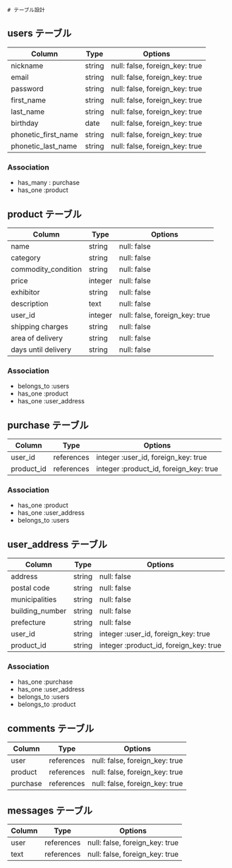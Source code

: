 	# テーブル設計

## users テーブル

| Column               | Type   | Options                        |
| -------------------- | ------ | ------------------------------ |
| nickname             | string | null: false, foreign_key: true |
| email                | string | null: false, foreign_key: true |
| password             | string | null: false, foreign_key: true |
| first_name           | string | null: false, foreign_key: true |
| last_name            | string | null: false, foreign_key: true |
| birthday             | date   | null: false, foreign_key: true |
| phonetic_first_name  | string | null: false, foreign_key: true |
| phonetic_last_name   | string | null: false, foreign_key: true | 


### Association
- has_many : purchase
- has_one :product

## product テーブル

| Column              | Type        | Options                           |
| ------------------- | ----------- | --------------------------------- |
| name                | string      | null: false                       |
| category            | string      | null: false                       |
| commodity_condition | string      | null: false                       |
| price               | integer     | null: false                       |
| exhibitor           | string      | null: false                       |
| description         | text        | null: false                       |
| user_id             | integer     | null: false, foreign_key: true    |
| shipping charges    | string      | null: false                       |
| area of delivery    | string      | null: false                       |
| days until delivery | string      | null: false                       |

### Association
- belongs_to :users
- has_one :product
- has_one :user_address

## purchase テーブル

| Column              | Type       | Options                               |
| ------------------- | ---------- | ------------------------------------- |
| user_id             | references | integer :user_id, foreign_key: true   |
| product_id          | references | integer :product_id, foreign_key: true| 


### Association
- has_one :product
- has_one :user_address
- belongs_to :users

## user_address テーブル

| Column              | Type   | Options                                 |
| ------------------- | ------ | --------------------------------------- |
| address             | string | null: false                             |
| postal code         | string | null: false                             |
| municipalities      | string | null: false                             |
| building_number     | string | null: false                             |
| prefecture          | string | null: false                             |
| user_id             | string | integer :user_id, foreign_key: true     |
| product_id          | string | integer :product_id, foreign_key: true  |


### Association
- has_one :purchase
- has_one :user_address
- belongs_to :users
- belongs_to :product

## comments テーブル

| Column          | Type       | Options                        |
| ----------------| ---------- | ------------------------------ |
| user            | references | null: false, foreign_key: true |
| product         | references | null: false, foreign_key: true |
| purchase        | references | null: false, foreign_key: true |



##  messages テーブル

| Column           | Type       | Options                        |
| -----------------| ---------- | ------------------------------ |
| user             | references | null: false, foreign_key: true |
| text             | references | null: false, foreign_key: true |
